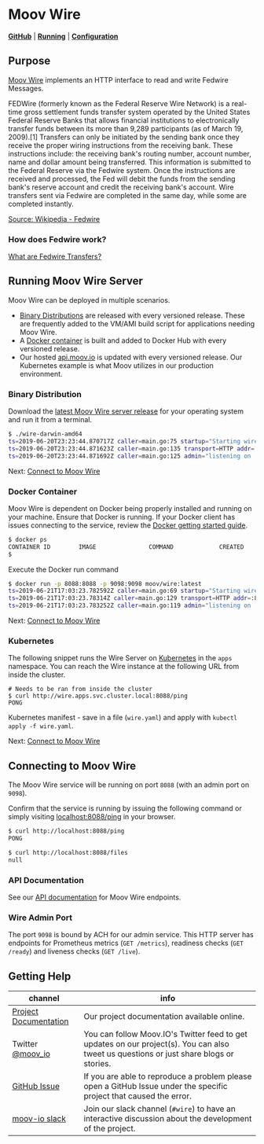 # Moov Wire

**[GitHub](https://github.com/moov-io/wire)** | **[Running](https://github.com/moov-io/wire#usage)** | **[Configuration](https://github.com/moov-io/wire#configuration-settings)**

## Purpose

[Moov Wire](https://github.com/moov-io/wire) implements an HTTP interface to read and write Fedwire Messages.

FEDWire (formerly known as the Federal Reserve Wire Network) is a real-time gross settlement funds transfer system operated by the United States Federal Reserve Banks that allows financial institutions to electronically transfer funds between its more than 9,289 participants (as of March 19, 2009).[1] Transfers can only be initiated by the sending bank once they receive the proper wiring instructions from the receiving bank. These instructions include: the receiving bank's routing number, account number, name and dollar amount being transferred. This information is submitted to the Federal Reserve via the Fedwire system. Once the instructions are received and processed, the Fed will debit the funds from the sending bank's reserve account and credit the receiving bank's account. Wire transfers sent via Fedwire are completed in the same day, while some are completed instantly.

[Source: Wikipedia - Fedwire](https://en.wikipedia.org/wiki/Fedwire)

### How does Fedwire work?

[What are Fedwire Transfers?](https://www.americanexpress.com/us/foreign-exchange/articles/fedwire-transfers/)

## Running Moov Wire Server

Moov Wire can be deployed in multiple scenarios.

- <a href="#binary-distribution">Binary Distributions</a> are released with every versioned release. These are frequently added to the VM/AMI build script for applications needing Moov Wire.
- A <a href="#docker-container">Docker container</a> is built and added to Docker Hub with every versioned release.
- Our hosted [api.moov.io](https://api.moov.io) is updated with every versioned release. Our Kubernetes example is what Moov utilizes in our production environment.

### Binary Distribution

Download the [latest Moov Wire server release](https://github.com/moov-io/wire/releases) for your operating system and run it from a terminal.

```sh
$ ./wire-darwin-amd64
ts=2019-06-20T23:23:44.870717Z caller=main.go:75 startup="Starting wire server version v0.2.0"
ts=2019-06-20T23:23:44.871623Z caller=main.go:135 transport=HTTP addr=:8088
ts=2019-06-20T23:23:44.871692Z caller=main.go:125 admin="listening on :9098"
```

Next: [Connect to Moov Wire](#connecting-to-moov-wire)

### Docker Container

Moov Wire is dependent on Docker being properly installed and running on your machine. Ensure that Docker is running. If your Docker client has issues connecting to the service, review the [Docker getting started guide](https://docs.docker.com/get-started/).

```sh
$ docker ps
CONTAINER ID        IMAGE               COMMAND             CREATED             STATUS              PORTS               NAMES
$
```

Execute the Docker run command

```sh
$ docker run -p 8088:8088 -p 9098:9098 moov/wire:latest
ts=2019-06-21T17:03:23.782592Z caller=main.go:69 startup="Starting wire server version v0.2.0"
ts=2019-06-21T17:03:23.78314Z caller=main.go:129 transport=HTTP addr=:8088
ts=2019-06-21T17:03:23.783252Z caller=main.go:119 admin="listening on :9098"
```

Next: [Connect to Moov Wire](#connecting-to-moov-wire)

### Kubernetes

The following snippet runs the Wire Server on [Kubernetes](https://kubernetes.io/docs/tutorials/kubernetes-basics/) in the `apps` namespace. You can reach the Wire instance at the following URL from inside the cluster.

```
# Needs to be ran from inside the cluster
$ curl http://wire.apps.svc.cluster.local:8088/ping
PONG
```

Kubernetes manifest - save in a file (`wire.yaml`) and apply with `kubectl apply -f wire.yaml`.

Next: [Connect to Moov Wire](#connecting-to-moov-wire)

## Connecting to Moov Wire

The Moov Wire service will be running on port `8088` (with an admin port on `9098`).

Confirm that the service is running by issuing the following command or simply visiting [localhost:8088/ping](http://localhost:8088/ping) in your browser.

```bash
$ curl http://localhost:8088/ping
PONG

$ curl http://localhost:8088/files
null
```

### API Documentation

See our [API documentation](https://moov-io.github.io/wire/api/) for Moov Wire endpoints.

### Wire Admin Port

The port `9098` is bound by ACH for our admin service. This HTTP server has endpoints for Prometheus metrics (`GET /metrics`), readiness checks (`GET /ready`) and liveness checks (`GET /live`).

## Getting Help

 channel | info
 ------- | -------
 [Project Documentation](https://moov-io.github.io/wire/) | Our project documentation available online.
Twitter [@moov_io](https://twitter.com/moov_io)	| You can follow Moov.IO's Twitter feed to get updates on our project(s). You can also tweet us questions or just share blogs or stories.
[GitHub Issue](https://github.com/moov-io/wire/issues) | If you are able to reproduce a problem please open a GitHub Issue under the specific project that caused the error.
[moov-io slack](https://slack.moov.io/) | Join our slack channel (`#wire`) to have an interactive discussion about the development of the project.
